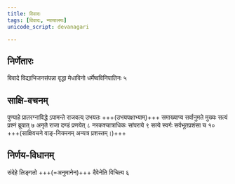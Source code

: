 ```yaml
---
title: विवादः
tags: [विवादः, न्यायालयः]
unicode_script: devanagari

---
```

## निर्णेतारः
विवादे विद्याभिजनसंपन्ना वृद्धा मेधाविनो धर्मेष्वविनिपातिनः ५ 

## साक्षि-वचनम्
पुण्याहे प्रातरग्नाविद्धे ऽपामन्ते राजवत्य् उभयतः +++(उभयपक्षाभ्याम्)+++ समाख्याप्य सर्वानुमते मुख्यः सत्यं प्रश्नं ब्रूयात् ७ अनृते राजा दण्डं प्रणयेत् ८ नरकश्चात्राधिकः सांपराये ९ सत्ये स्वर्गः सर्वभूतप्रशंसा च १०  +++(साक्षिवचने वाङ्-नियमनम् अन्यत्र प्रशस्तम्।)+++

## निर्णय-विधानम्
संदेहे लिङ्गतो +++(=अनुमानेन)+++ दैवेनेति विचित्य ६ 